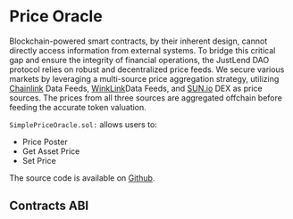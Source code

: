# Price Oracle

Blockchain-powered smart contracts, by their inherent design, cannot directly access information from external systems. To bridge this critical gap and ensure the integrity of financial operations, the JustLend DAO protocol relies on robust and decentralized price feeds.
We secure various markets by leveraging a multi-source price aggregation strategy, utilizing [Chainlink](https://chain.link/) Data Feeds, [WinkLink](https://winklink.org/#/home)Data Feeds, and [SUN.io](https://sun.io/#/home) DEX as price sources. The prices from all three sources are aggregated offchain before feeding the accurate token valuation.

`SimplePriceOracle.sol:` allows users to:

* Price Poster
* Get Asset Price
* Set Price

The source code is available on [Github](https://github.com/justlend/justlend-protocol/blob/main/contracts/SimplePriceOracle.sol).


## **Contracts ABI**





